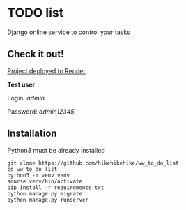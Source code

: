 # TODO list

Django online service to control your tasks

## Check it out!

[Project deployed to Render](http://hikehikehike.pythonanywhere.com/)

**Test user**

Login: _admin_

Password: _admin12345_

## Installation

Python3 must be already installed

```shell
git clone https://github.com/hikehikehike/ww_to_do_list
cd ww_to_do_list
python3 -m venv venv
sourse venv/bin/activate
pip install -r requirements.txt
python manage.py migrate
python manage.py runserver
```
